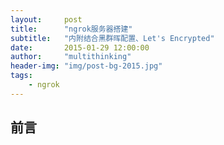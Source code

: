 ```yaml
---
layout:     post
title:      "ngrok服务器搭建"
subtitle:   "内附结合黑群晖配置、Let's Encrypted"
date:       2015-01-29 12:00:00
author:     "multithinking"
header-img: "img/post-bg-2015.jpg"
tags:
    - ngrok
---
```



## 前言





